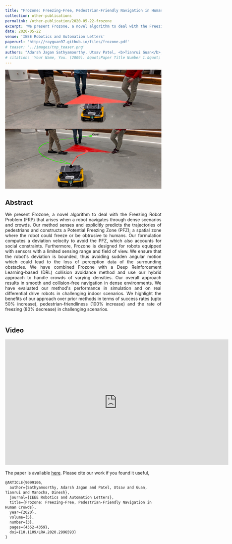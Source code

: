 ```yaml
---
title: "Frozone: Freezing-Free, Pedestrian-Friendly Navigation in Human Crowds"
collection: other-publications
permalink: /other-publication/2020-05-22-frozone
excerpt: 'We present Frozone, a novel algorithm to deal with the Freezing Robot Problem (FRP) that arises when a robot navigates through dense scenarios and crowds. Our method senses and explicitly predicts the trajectories of pedestrians and constructs a Potential Freezing Zone (PFZ); a spatial zone where the robot could freeze or be obtrusive to humans. Our formulation computes a deviation velocity to avoid the PFZ, which also accounts for social constraints. Our overall approach results in smooth and collision-free navigation in dense environments.'
date: 2020-05-22
venue: 'IEEE Robotics and Automation Letters'
paperurl: 'http://rayguan97.github.io/files/frozone.pdf'
# teaser: '../images/tnp_teaser.png'
authors: "Adarsh Jagan Sathyamoorthy, Utsav Patel, <b>Tianrui Guan</b>, and Dinesh Manocha"
# citation: 'Your Name, You. (2009). &quot;Paper Title Number 1.&quot; <i>Journal 1</i>. 1(1).'
---
```

<p style="text-align:center;">
<img src="../images/frozone_teaser.jpg" width="512" height="384">
</p>

## Abstract

<div style="text-align: justify"> We present Frozone, a novel algorithm to deal with the Freezing Robot Problem (FRP) that arises when a robot navigates through dense scenarios and crowds. Our method senses and explicitly predicts the trajectories of pedestrians and constructs a Potential Freezing Zone (PFZ); a spatial zone where the robot could freeze or be obtrusive to humans. Our formulation computes a deviation velocity to avoid the PFZ, which also accounts for social constraints. Furthermore, Frozone is designed for robots equipped with sensors with a limited sensing range and field of view. We ensure that the robot's deviation is bounded, thus avoiding sudden angular motion which could lead to the loss of perception data of the surrounding obstacles. We have combined Frozone with a Deep Reinforcement Learning-based (DRL) collision avoidance method and use our hybrid approach to handle crowds of varying densities. Our overall approach results in smooth and collision-free navigation in dense environments. We have evaluated our method's performance in simulation and on real differential drive robots in challenging indoor scenarios. We highlight the benefits of our approach over prior methods in terms of success rates (upto 50% increase), pedestrian-friendliness (100% increase) and the rate of freezing (80% decrease) in challenging scenarios.</div>

<br>

## Video
<iframe width="720" height="405" src="https://www.youtube.com/embed/bejfMfpUyXA" frameborder="0" allow="accelerometer; autoplay; encrypted-media; gyroscope; picture-in-picture" allowfullscreen></iframe>

<br>

The paper is available [here](http://rayguan97.github.io/files/frozone.pdf). Please cite our work if you found it useful,

```
@ARTICLE{9099106,
  author={Sathyamoorthy, Adarsh Jagan and Patel, Utsav and Guan, Tianrui and Manocha, Dinesh},
  journal={IEEE Robotics and Automation Letters}, 
  title={Frozone: Freezing-Free, Pedestrian-Friendly Navigation in Human Crowds}, 
  year={2020},
  volume={5},
  number={3},
  pages={4352-4359},
  doi={10.1109/LRA.2020.2996593}
}
```
